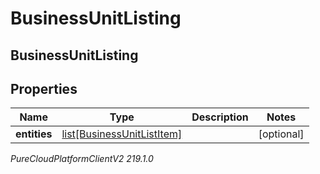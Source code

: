 # BusinessUnitListing

## BusinessUnitListing

## Properties

|Name | Type | Description | Notes|
|------------ | ------------- | ------------- | -------------|
| **entities** | [list[BusinessUnitListItem]](BusinessUnitListItem) |  | [optional] |



_PureCloudPlatformClientV2 219.1.0_
